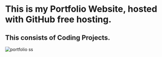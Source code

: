 # This is my Portfolio Website, hosted with GitHub free hosting.
## This consists of Coding Projects.
![portfolio ss](https://user-images.githubusercontent.com/36021675/88775754-aa9f2c00-d1b7-11ea-913e-08fa5c613304.PNG)
